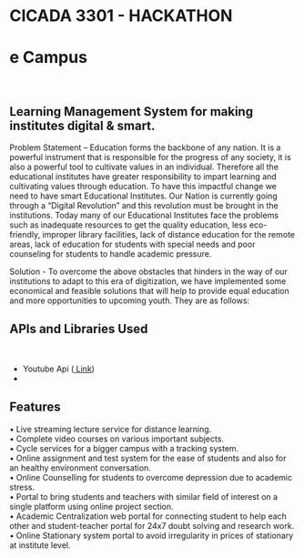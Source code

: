 <h1>CICADA 3301 - HACKATHON</h1>

<h1>e Campus</h1> <br> 
<h2>Learning Management System for making institutes digital & smart.</h2>


Problem Statement – Education forms the backbone of any nation. It is a powerful instrument that is responsible for the progress of any society, it is also a powerful tool to cultivate values in an individual. Therefore all the educational institutes have greater responsibility to impart learning and cultivating values through education. To have this impactful change we need to have smart Educational Institutes. Our Nation is currently going through a “Digital Revolution” and this revolution must be brought in the institutions.
Today many of our Educational Institutes face the problems such as inadequate resources to get the quality education, less eco-friendly, improper library facilities, lack of distance education for the remote areas, lack of education for students with special needs and poor counseling for students to handle academic pressure.<br>

Solution - To overcome the above obstacles that hinders in the way of our institutions to adapt to this era of digitization, we have implemented some economical and feasible solutions that will help to provide equal education and more opportunities to upcoming youth. They are as follows:<br>




<h2>APIs and Libraries Used</h2><br>
<ul>
<li>Youtube Api (<a href="https://developers.google.com/youtube/v3/quickstart/php"> Link</a>) </li>
<li> </li>
</ul>


<h2>Features</h2>
•	Live streaming lecture service for distance learning.<br>
•	Complete video courses on various important subjects.<br>
•	Cycle services for a bigger campus with a tracking system.<br>
•	Online assignment and test system for the ease of students and also for an healthy environment conversation.<br>
•	Online Counselling for students to overcome depression due to academic stress.<br>
•	Portal to bring students and teachers with similar field of interest on a single platform using online project section.<br>
•	Academic Centralization web portal for connecting student to help each other and student-teacher portal for 24x7 doubt solving and research work.<br>
•	Online Stationary system portal to avoid irregularity in prices of stationary at institute level.<br>


